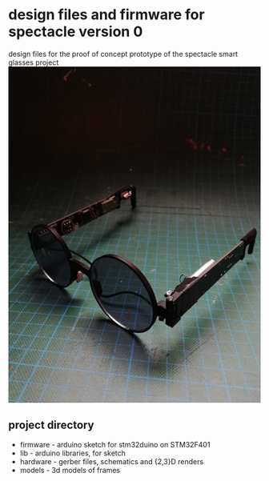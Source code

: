 # design files and firmware for spectacle version 0
design files for the proof of concept prototype of the spectacle smart glasses project
![spectacle v0](./resource/spct.jpg)

## project directory
 * firmware    - arduino sketch for stm32duino on STM32F401  
 * lib         - arduino libraries, for sketch  
 * hardware    - gerber files, schematics and {2,3}D renders  
 * models      - 3d models of frames  